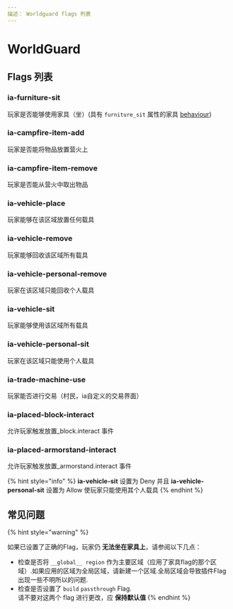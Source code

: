 ```yaml
---
描述： Worldguard flags 列表
---
```


# WorldGuard

## Flags 列表

### ia-furniture-sit

玩家是否能够使用家具（坐）(具有 `furniture_sit` 属性的家具 [behaviour](../../plugin-usage/adding-content/item-properties/behaviours.md))

### ia-campfire-item-add

玩家是否能将物品放置营火上

### ia-campfire-item-remove

玩家是否能从营火中取出物品

### ia-vehicle-place

玩家能够在该区域放置任何载具

### ia-vehicle-remove

玩家能够回收该区域所有载具

### ia-vehicle-personal-remove

玩家在该区域只能回收个人载具

### ia-vehicle-sit

玩家能够使用该区域所有载具

### ia-vehicle-personal-sit

玩家在该区域只能使用个人载具

### ia-trade-machine-use

玩家能否进行交易（村民，ia自定义的交易界面）

### ia-placed-block-interact

允许玩家触发放置\_block.interact 事件

### ia-placed-armorstand-interact

允许玩家触发放置\_armorstand.interact 事件

{% hint style="info" %}
**ia-vehicle-sit** 设置为 Deny 并且 **ia-vehicle-personal-sit** 设置为 Allow 
使玩家只能使用其个人载具
{% endhint %}

## 常见问题

{% hint style="warning" %}

如果已设置了正确的Flag，玩家仍 **无法坐在家具上**，请参阅以下几点：
* 检查是否将 `__global__ region` 作为主要区域（应用了家具flag的那个区域）.如果应用的区域为全局区域，请新建一个区域.全局区域会导致插件Flag出现一些不明所以的问题.
* 检查是否设置了 `build`  `passthrough` Flag. \
  请不要对这两个 flag 进行更改，应 **保持默认值**
{% endhint %}

